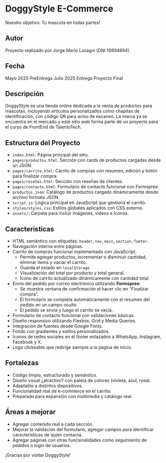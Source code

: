 # DoggyStyle E-Commerce
Nuestro objetivo: Tu mascota en todas partes!

## Autor
Proyecto realizado por Jorge Mario Lasagni (DNI 10894894).

## Fecha
Mayo 2025 PreEntrega
Julio 2025 Entrega Proyecto Final

## Descripción
DoggyStyle es una tienda online dedicada a la venta de productos para mascotas, incluyendo artículos personalizados como chapitas de identificación, con código QR para aviso de escaneo. La marca ya se encuentra en el mercado y este sitio web forma parte de un proyecto para el curso de FrontEnd de TalentoTech.

## Estructura del Proyecto
- `index.html`: Página principal del sitio.
- `pages/productos.html`: Sección con cards de productos cargadas desde un JSON.
- `pages/carrito.html`: Carrito de compras con resumen, edición y botón para finalizar compra.
- `pages/reseñas.html`: Sección con reseñas de clientes.
- `pages/contacto.html`: Formulario de contacto funcional con Formspree.
- `productos.json`: Catálogo de productos cargado dinámicamente desde archivo formato JSON.
- `script.js`: Lógica principal en JavaScript que gestiona el carrito.
- `styles/styles.css`: Estilos globales aplicados con CSS externo.
- `assets/`: Carpeta para incluir imágenes, videos e íconos.

## Características
- HTML semántico con etiquetas: `header`, `nav`, `main`, `section`, `footer`.
- Navegación interna entre páginas.
- Carrito de compras funcional implementado con JavaScript.
  - Permite agregar productos, incrementar o disminuir cantidad, eliminar ítems y vaciar el carrito.
  - Guarda el estado en `localStorage`.
  - Visualización del total por producto y total general.
  - Ícono de carrito actualizado dinámicamente con cantidad total.
- Envío del pedido por correo electrónico utilizando **Formspree**:
  - Se muestra ventana de confirmación al hacer clic en “Finalizar compra”.
  - El formulario se completa automáticamente con el resumen del pedido en un campo oculto.
  - El pedido se envía y luego el carrito se vacía.
- Formulario de contacto funcional con validaciones básicas.
- Diseño responsivo utilizando Flexbox, Grid y Media Queries.
- Integración de fuentes desde Google Fonts.
- Fondo con gradientes y estilos personalizados.
- Íconos de redes sociales en el footer enlazados a WhatsApp, Instagram, Facebook y X.
- Logo clickeable que redirige siempre a la página de inicio.

## Fortalezas
- Código limpio, estructurado y semántico.
- Diseño visual ¿atractivo? con paleta de colores (violeta, azul, rosa).
- Adaptable a distintos dispositivos.
- Funcionalidad real de e-commerce en el carrito.
- Preparado para expansión con multimedia y catálogo real.

## Áreas a mejorar
- Agregar contenido real a cada sección.
- Mejorar la validación del formulario, agregar campos para identificar características de quien contacta.
- Agregar páginas con otras funcionalidades como seguimiento de pedidos o login de usuarios.

¡Gracias por visitar DoggyStyle!
